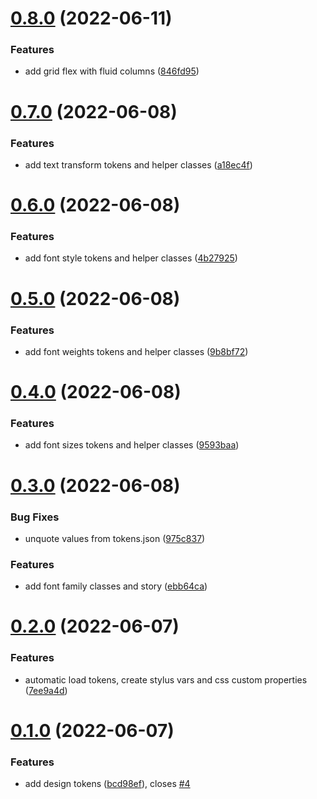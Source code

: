 # [0.8.0](https://github.com/komplib/css/compare/v0.7.0...v0.8.0) (2022-06-11)


### Features

* add grid flex with fluid columns ([846fd95](https://github.com/komplib/css/commit/846fd95fe62e7f777ca2d9b273eda4960f2a4f26))

# [0.7.0](https://github.com/komplib/css/compare/v0.6.0...v0.7.0) (2022-06-08)

### Features

- add text transform tokens and helper classes ([a18ec4f](https://github.com/komplib/css/commit/a18ec4f69a5297156716a93981c112b79a81c80c))

# [0.6.0](https://github.com/komplib/css/compare/v0.5.0...v0.6.0) (2022-06-08)

### Features

- add font style tokens and helper classes ([4b27925](https://github.com/komplib/css/commit/4b279258d344306d82cd8abcfa300c43e1b6254e))

# [0.5.0](https://github.com/komplib/css/compare/v0.4.0...v0.5.0) (2022-06-08)

### Features

- add font weights tokens and helper classes ([9b8bf72](https://github.com/komplib/css/commit/9b8bf72bef30c45cc2bb53c6b79d76b6b5274c59))

# [0.4.0](https://github.com/komplib/css/compare/v0.3.0...v0.4.0) (2022-06-08)

### Features

- add font sizes tokens and helper classes ([9593baa](https://github.com/komplib/css/commit/9593baa068c955404b3d8d590070667b3a9e890b))

# [0.3.0](https://github.com/komplib/css/compare/v0.2.0...v0.3.0) (2022-06-08)

### Bug Fixes

- unquote values from tokens.json ([975c837](https://github.com/komplib/css/commit/975c837b10e8a9107e819d3b8fba22ed027b9e9b))

### Features

- add font family classes and story ([ebb64ca](https://github.com/komplib/css/commit/ebb64ca4840d0a5a400325108f1a199faf4aaa8e))

# [0.2.0](https://github.com/komplib/css/compare/v0.1.0...v0.2.0) (2022-06-07)

### Features

- automatic load tokens, create stylus vars and css custom properties ([7ee9a4d](https://github.com/komplib/css/commit/7ee9a4d246d0772307644fdd7a8a7ccf24862767))

# [0.1.0](https://github.com/komplib/css/compare/v0.0.0...v0.1.0) (2022-06-07)

### Features

- add design tokens ([bcd98ef](https://github.com/komplib/css/commit/bcd98ef73311a54de90ade07b0f55881cde0ecf4)), closes [#4](https://github.com/komplib/css/issues/4)
